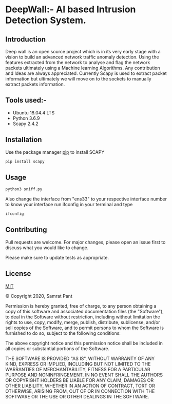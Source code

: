 # DeepWall:- AI based Intrusion Detection System.
## Introduction

Deep wall is an open source project which is in its very early stage with a vision to build an advanced network traffic anomaly detection. Using the features extracted from the network to analyse and flag the network packets ultimately using a Machine learning Algorithms. Any contribution and Ideas are always appreciated. Currently Scapy is used to extract packet information but ultimately we will move on to the sockets to manually extract packets information.

## Tools used:-
* Ubuntu 18.04.4 LTS
* Python 3.6.9
* Scapy 2.4.2

## Installation

Use the package manager [pip](https://pip.pypa.io/en/stable/) to install SCAPY

```bash
pip install scapy
```

## Usage

```bash
python3 sniff.py
```
Also change the interface from "ens33" to your respective interface number to know your interface run ifconfig in your terminal and type

```bash
ifconfig
```

## Contributing
Pull requests are welcome. For major changes, please open an issue first to discuss what you would like to change.

Please make sure to update tests as appropriate.

## License
[MIT](https://choosealicense.com/licenses/mit/)

© Copyright 2020, Samrat Pant

Permission is hereby granted, free of charge, to any person obtaining a copy of this software and associated documentation files (the "Software"), to deal in the Software without restriction, including without limitation the rights to use, copy, modify, merge, publish, distribute, sublicense, and/or sell copies of the Software, and to permit persons to whom the Software is furnished to do so, subject to the following conditions:

The above copyright notice and this permission notice shall be included in all copies or substantial portions of the Software.

THE SOFTWARE IS PROVIDED "AS IS", WITHOUT WARRANTY OF ANY KIND, EXPRESS OR IMPLIED, INCLUDING BUT NOT LIMITED TO THE WARRANTIES OF MERCHANTABILITY, FITNESS FOR A PARTICULAR PURPOSE AND NONINFRINGEMENT. IN NO EVENT SHALL THE AUTHORS OR COPYRIGHT HOLDERS BE LIABLE FOR ANY CLAIM, DAMAGES OR OTHER LIABILITY, WHETHER IN AN ACTION OF CONTRACT, TORT OR OTHERWISE, ARISING FROM, OUT OF OR IN CONNECTION WITH THE SOFTWARE OR THE USE OR OTHER DEALINGS IN THE SOFTWARE.
